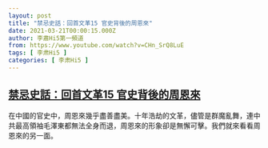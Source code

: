 ```yaml
---
layout: post
title: "禁忌史話：回首文革15 官史背後的周恩來"
date: 2021-03-21T00:00:15.000Z
author: 李肅Hi5第一頻道
from: https://www.youtube.com/watch?v=CHn_SrQ8LuE
tags: [ 李肃Hi5 ]
categories: [ 李肃Hi5 ]
---
```

<!--1616284815000-->
[禁忌史話：回首文革15 官史背後的周恩來](https://www.youtube.com/watch?v=CHn_SrQ8LuE)
------

<div>
在中國的官史中，周恩來幾乎盡善盡美。十年浩劫的文革，儘管是群魔亂舞，連中共最高領袖毛澤東都無法全身而退，周恩來的形象卻是無懈可擊。我們就來看看周恩來的另一面。
</div>
